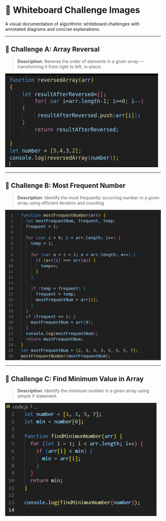 # 🧪 Whiteboard Challenge Images

A visual documentation of algorithmic whiteboard challenges with annotated diagrams and concise explanations.

---

## 🔁 Challenge A: Array Reversal

> **Description**: Reverse the order of elements in a given array — transforming it from right to left, in-place.

![🧠 Array Reversal – Code Logic](./codeChallenges-images/reversedArray-img.png)

---

## 🔢 Challenge B: Most Frequent Number

> **Description**: Identify the most frequently occurring number in a given array using efficient iteration and counting.

![📊 Most Frequent Number – Solution Sketch](./codeChallenges-images/mostFrequentNumber.png)

---

## 🔽 Challenge C: Find Minimum Value in Array

> **Description**: Identify the minimum number in a given array using simple if statement.

![📊 Minimum value – Solution Sketch](./codeChallenges-images/minimunNumber-img.PNG)
